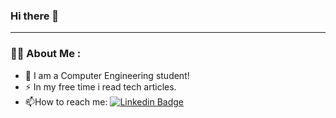 ### Hi there 👋
---
### :woman_technologist: About Me :

- :telescope: I am a Computer Engineering student!
- :zap: In my free time i read tech articles.
- :mailbox:How to reach me: [![Linkedin Badge](https://img.shields.io/badge/-click-blue?style=flat&logo=Linkedin&logoColor=white)](www.linkedin.com/in/beyzanurbas)

